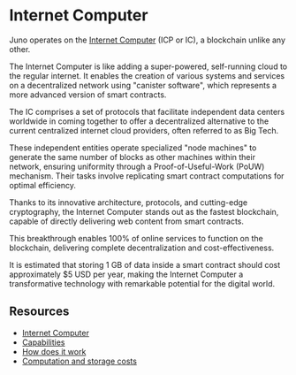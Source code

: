 # Internet Computer

Juno operates on the [Internet Computer] (ICP or IC), a blockchain unlike any other.

The Internet Computer is like adding a super-powered, self-running cloud to the regular internet. It enables the creation of various systems and services on a decentralized network using "canister software", which represents a more advanced version of smart contracts.

The IC comprises a set of protocols that facilitate independent data centers worldwide in coming together to offer a decentralized alternative to the current centralized internet cloud providers, often referred to as Big Tech.

These independent entities operate specialized "node machines" to generate the same number of blocks as other machines within their network, ensuring uniformity through a Proof-of-Useful-Work (PoUW) mechanism. Their tasks involve replicating smart contract computations for optimal efficiency.

Thanks to its innovative architecture, protocols, and cutting-edge cryptography, the Internet Computer stands out as the fastest blockchain, capable of directly delivering web content from smart contracts.

This breakthrough enables 100% of online services to function on the blockchain, delivering complete decentralization and cost-effectiveness.

It is estimated that storing 1 GB of data inside a smart contract should cost approximately $5 USD per year, making the Internet Computer a transformative technology with remarkable potential for the digital world.

## Resources

- [Internet Computer]
- [Capabilities](https://internetcomputer.org/features)
- [How does it work](https://internetcomputer.org/how-it-works)
- [Computation and storage costs](https://internetcomputer.org/docs/current/developer-docs/gas-cost)

[Internet Computer]: https://internetcomputer.org/
